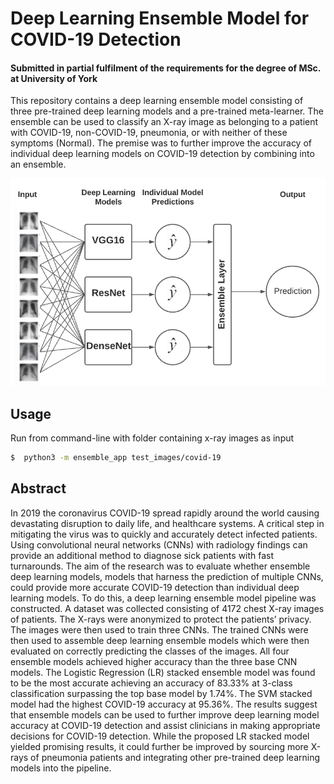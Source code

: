 # Deep Learning Ensemble Model for COVID-19 Detection 
#### Submitted in partial fulfilment of the requirements for the degree of MSc. at University of York

This repository contains a deep learning ensemble model consisting of three pre-trained deep learning models and a pre-trained meta-learner.
The ensemble can be used to classify an X-ray image as belonging to a patient with COVID-19, non-COVID-19,
pneumonia, or with neither of these symptoms (Normal). The premise was to further improve the accuracy of individual deep learning models on COVID-19 detection by combining into an ensemble.

![ensemble model architecture](images/model_architecture.jpg)

## Usage
Run from command-line with folder containing x-ray images as input
```bash
$  python3 -m ensemble_app test_images/covid-19
```

## Abstract
In 2019 the coronavirus COVID-19 spread rapidly around the world causing devastating disruption to daily life, and healthcare systems. A critical step in mitigating the virus was to quickly and accurately detect infected patients. Using convolutional neural networks (CNNs) with radiology findings can provide an additional method to diagnose sick patients with fast turnarounds. 
The aim of the research was to evaluate whether ensemble deep learning models, models that harness the prediction of multiple CNNs, could provide more accurate  COVID-19 detection than individual deep learning models. To do this, a deep learning ensemble model pipeline was constructed. A dataset was collected consisting of 4172 chest X-ray images of patients. The X-rays were anonymized to protect the patients’ privacy. The images were then used to train three CNNs. The trained CNNs were then used to assemble deep learning ensemble models which were then evaluated on correctly predicting the classes of the images. All four ensemble models achieved higher accuracy than the three base CNN models. The Logistic Regression (LR) stacked ensemble model was found to be the most accurate achieving an accuracy of 83.33% at 3-class classification surpassing the top base model by 1.74%. The SVM stacked model had the highest COVID-19 accuracy at 95.36%. The results suggest that ensemble models can be used to further improve deep learning model accuracy at COVID-19 detection and assist clinicians in making appropriate decisions for COVID-19 detection. While the proposed LR stacked model yielded promising results, it could further be improved by sourcing more X-rays of pneumonia patients and integrating other pre-trained deep learning models into the pipeline. 






